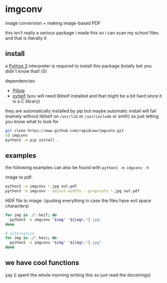# imgconv

image conversion + making image-based PDF

this isn't really a serious package i made this so i can scan my school
files and that is literally it


## install

a [Python 3](https://www.python.org/) interpreter is required to install
this package (totally bet you didn't know that! /S)

dependencies:

*   [Pillow](https://pypi.org/project/Pillow/)
*   [pyheif](https://pypi.org/project/pyheif/) (you will need libheif
    installed and that might be a bit hard since it is a C library)

they are automatically installed by pip but maybe automatic install will
fail (namely without libheif on `/usr/lib` or `/usr/include` or smth) so
just letting you know what to look for

```sh
git clone https://www.github.com/rapidcow/imgconv.git
cd imgconv
python3 -m pip install .
```

## examples

the following examples can also be found with `python3 -m imgconv -h`

image to pdf:

```sh
python3 -m imgconv *.jpg out.pdf
python3 -m imgconv --adjust-widths --grayscale *.jpg out.pdf
```

HEIF file to image: (quoting everything in case the files
have evil space characters)

```sh
for img in ./*.heif; do
  python3 -m imgconv "$img" "${img%.*}.jpg"
done

# alternative
for img in ./*.heic; do
  python3 -m imgconv "$img" "${img%.*}.jpg"
done
```


## we have cool functions

yay (i spent the whole morning writing this so just read the docstrings)
